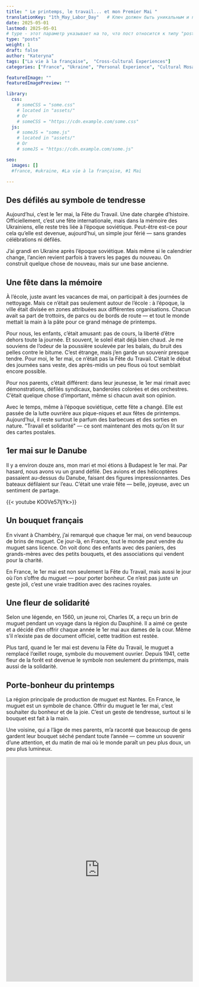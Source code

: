 ```yaml
---
title: " Le printemps, le travail... et mon Premier Mai "
translationKey: "1th_May_Labor_Day"   # Ключ должен быть уникальным и постоянным
date: 2025-05-01
lastmod: 2025-05-01
# type - этот параметр указывает на то, что пост относится к типу "post"
type: "posts"
weight: 1
draft: false
author: "Kateryna"
tags: ["La vie à la française",  "Cross-Cultural Experiences"]
categories: ["France", "Ukraine", "Personal Experience", "Cultural Mosaic"]

featuredImage: ""
featuredImagePreview: ""

library:
  css:
    # someCSS = "some.css"
    # located in "assets/"
    # Or
    # someCSS = "https://cdn.example.com/some.css"
  js:
    # someJS = "some.js"
    # located in "assets/"
    # Or
    # someJS = "https://cdn.example.com/some.js"

seo:
  images: []
  #france, #ukraine, #La vie à la française, #1 Mai

---
```


## Des défilés au symbole de tendresse

Aujourd’hui, c’est le 1er mai, la Fête du Travail. Une date chargée d’histoire. Officiellement, c’est une fête internationale, mais dans la mémoire des Ukrainiens, elle reste très liée à l’époque soviétique. Peut-être est-ce pour cela qu’elle est devenue, aujourd’hui, un simple jour férié — sans grandes célébrations ni défilés.

J’ai grandi en Ukraine après l’époque soviétique. Mais même si le calendrier change, l’ancien revient parfois à travers les pages du nouveau. On construit quelque chose de nouveau, mais sur une base ancienne.

## Une fête dans la mémoire

À l’école, juste avant les vacances de mai, on participait à des journées de nettoyage. Mais ce n’était pas seulement autour de l’école : à l’époque, la ville était divisée en zones attribuées aux différentes organisations. Chacun avait sa part de trottoirs, de parcs ou de bords de route — et tout le monde mettait la main à la pâte pour ce grand ménage de printemps.

Pour nous, les enfants, c’était amusant: pas de cours, la liberté d’être dehors toute la journée. Et souvent, le soleil était déjà bien chaud. Je me souviens de l’odeur de la poussière soulevée par les balais, du bruit des pelles contre le bitume. C’est étrange, mais j’en garde un souvenir presque tendre. Pour moi, le 1er mai, ce n’était pas la Fête du Travail. C’était le début des journées sans veste, des après-midis un peu flous où tout semblait encore possible.

Pour nos parents, c’était différent: dans leur jeunesse, le 1er mai rimait avec démonstrations, défilés syndicaux, banderoles colorées et des orchestres. C’était quelque chose d’important, même si chacun avait son opinion.

Avec le temps, même à l’époque soviétique, cette fête a changé. Elle est passée de la lutte ouvrière aux pique-niques et aux fêtes de printemps. Aujourd’hui, il reste surtout le parfum des barbecues et des sorties en nature. "Travail et solidarité" — ce sont maintenant des mots qu’on lit sur des cartes postales.

## 1er mai sur le Danube

Il y a environ douze ans, mon mari et moi étions à Budapest le 1er mai. Par hasard, nous avons vu un grand défilé. Des avions et des hélicoptères passaient au-dessus du Danube, faisant des figures impressionnantes. Des bateaux défilaient sur l’eau. C’était une vraie fête — belle, joyeuse, avec un sentiment de partage.

{{< youtube KO0Ve57IjYk>}}

## Un bouquet français

En vivant à Chambéry, j’ai remarqué que chaque 1er mai, on vend beaucoup de brins de muguet. Ce jour-là, en France, tout le monde peut vendre du muguet sans licence. On voit donc des enfants avec des paniers, des grands-mères avec des petits bouquets, et des associations qui vendent pour la charité.

En France, le 1er mai est non seulement la Fête du Travail, mais aussi le jour où l’on s’offre du muguet — pour porter bonheur. Ce n’est pas juste un geste joli, c’est une vraie tradition avec des racines royales.

## Une fleur de solidarité

Selon une légende, en 1560, un jeune roi, Charles IX, a reçu un brin de muguet pendant un voyage dans la région du Dauphiné. Il a aimé ce geste et a décidé d’en offrir chaque année le 1er mai aux dames de la cour. Même s’il n’existe pas de document officiel, cette tradition est restée.

Plus tard, quand le 1er mai est devenu la Fête du Travail, le muguet a remplacé l’œillet rouge, symbole du mouvement ouvrier. Depuis 1941, cette fleur de la forêt est devenue le symbole non seulement du printemps, mais aussi de la solidarité.

## Porte-bonheur du printemps

La région principale de production de muguet est Nantes. En France, le muguet est un symbole de chance. Offrir du muguet le 1er mai, c’est souhaiter du bonheur et de la joie. C’est un geste de tendresse, surtout si le bouquet est fait à la main.

Une voisine, qui a l’âge de mes parents, m’a raconté que beaucoup de gens gardent leur bouquet séché pendant toute l’année — comme un souvenir d’une attention, et du matin de mai où le monde paraît un peu plus doux, un peu plus lumineux.


<style>
  .responsive-yt-container {
    position: relative;
    width: 100%;
    height: 0;
    padding-bottom: 120%; /* по умолчанию для десктопа */
    overflow: hidden;
  }

  .responsive-yt-container iframe {
    position: absolute;
    top: 0;
    left: 0;
    width: 100%;
    height: 100%;
  }

  /* Для экранов шириной 600px и меньше (мобильные) */
  @media screen and (max-width: 600px) {
    .responsive-yt-container {
      padding-bottom: 177.78%; /* классическое 9:16 для Shorts */
    }
  }
</style>

<div class="responsive-yt-container">
  <iframe src="https://www.youtube.com/embed/QPueunwMmN0"
          frameborder="0"
          allowfullscreen>
  </iframe>
</div>